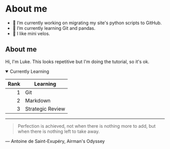 # About me

- 🔭 I’m currently working on migrating my site's python scripts to GitHub.
- 🌱 I’m currently learning Git and pandas.
- 🤯 I like mini velos.
<!--
<picture>
  <source media="(prefers-color-scheme: dark)" srcset="https://user-images.githubusercontent.com/25423296/163456776-7f95b81a-f1ed-45f7-b7ab-8fa810d529fa.png">
  <source media="(prefers-color-scheme: light)" srcset="https://user-images.githubusercontent.com/25423296/163456779-a8556205-d0a5-45e2-ac17-42d089e3c3f8.png">
  <img alt="Shows an illustrated sun in light mode and a moon with stars in dark mode." src="https://user-images.githubusercontent.com/25423296/163456779-a8556205-d0a5-45e2-ac17-42d089e3c3f8.png">
</picture>
-->
## About me
Hi, I'm Luke.
This looks repetitive but I'm doing the tutorial, so it's ok.

<details open>
<summary>Currently Learning</summary>

| Rank | Learning |
|-----:|---------------|
|     1|       Git        |
|     2|        Markdown       |
|     3|      Strategic Review         |
</details>

---
> Perfection is achieved,
> not when there is nothing more to add,
> but when there is nothing left to take away.

― Antoine de Saint-Exupéry, Airman's Odyssey

